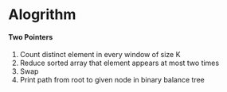 # Alogrithm
#### Two Pointers
1. Count distinct element in every window of size K
2. Reduce sorted array that element appears at most two times
3. Swap 
4. Print path from root to given node in binary balance tree
